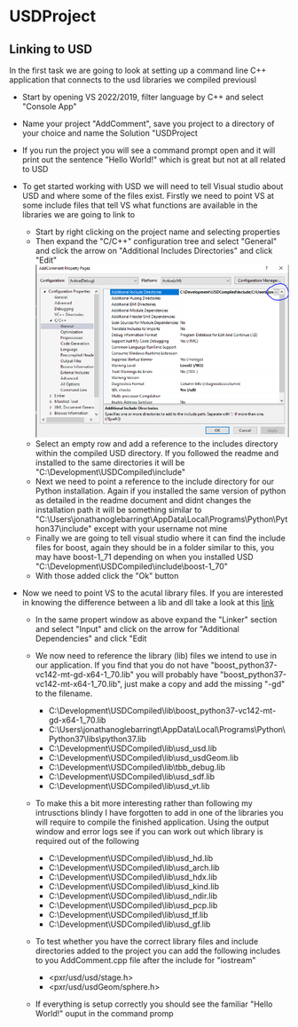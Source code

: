# USDProject

## Linking to USD

In the first task we are going to look at setting up a command line C++ application that connects to the usd libraries we compiled previousl

* Start by opening VS 2022/2019, filter language by C++ and select "Console App"

* Name your project "AddComment", save you project to a directory of your choice and name the Solution "USDProject

* If you run the project you will see a command prompt open and it will print out the sentence "Hello World!" which is great but not at all related to USD

* To get started working with USD we will need to tell Visual studio about USD and where some of the files exist. Firstly we need to point VS at some include files that tell VS what functions are available in the libraries we are going to link to

  * Start by right clicking on the project name and selecting properties
  * Then expand the "C/C++" configuration tree and select "General" and click the arrow on "Additional Includes Directories" and click "Edit" <BR>
  ![Alt](Screens/Capture.PNG "Title")
  * Select an empty row and add a reference to the includes directory within the compiled USD directory. If you followed the readme and installed to the same directories it will be "C:\Development\USDCompiled\include"
  * Next we need to point a reference to the include directory for our Python installation. Again if you installed the same version of python as detailed in the readme document and didnt changes the installation path it will be something similar to "C:\Users\jonathanoglebarringt\AppData\Local\Programs\Python\Python37\include" except with your username not mine
  * Finally we are going to tell visual studio where it can find the include files for boost, again they should be in a folder similar to this, you may have boost-1_71 depending on when you installed USD "C:\Development\USDCompiled\include\boost-1_70"
  * With those added click the "Ok" button

* Now we need to point VS to the acutal library files. If you are interested in knowing the difference between a lib and dll take a look at this [link](http://www.differencebetween.net/technology/difference-between-lib-and-dll/#:~:text=LIB%20vs%20DLL&text=LIB%20is%20a%20static%20library,and%20not%20during%20the%20compilation) 

  * In the same propert window as above expand the "Linker" section and select "Input" and click on the arrow for "Additional Dependencies" and click "Edit
  * We now need to reference the library (lib) files we intend to use in our application. If you find that you do not have "boost_python37-vc142-mt-gd-x64-1_70.lib" you will probably have "boost_python37-vc142-mt-x64-1_70.lib", just make a copy and add the missing "-gd" to the filename.
  
    * C:\Development\USDCompiled\lib\boost_python37-vc142-mt-gd-x64-1_70.lib
    * C:\Users\jonathanoglebarringt\AppData\Local\Programs\Python\Python37\libs\python37.lib
    * C:\Development\USDCompiled\lib\usd_usd.lib
    * C:\Development\USDCompiled\lib\usd_usdGeom.lib
    * C:\Development\USDCompiled\lib\tbb_debug.lib
    * C:\Development\USDCompiled\lib\usd_sdf.lib
    * C:\Development\USDCompiled\lib\usd_vt.lib


  * To make this a bit more interesting rather than following my intrusctions blindy I have forgotten to add in one of the libraries you will require to compile the finished application. Using the output window and error logs see if you can work out which library is required out of the following

    * C:\Development\USDCompiled\lib\usd_hd.lib
    * C:\Development\USDCompiled\lib\usd_arch.lib
    * C:\Development\USDCompiled\lib\usd_hdx.lib
    * C:\Development\USDCompiled\lib\usd_kind.lib
    * C:\Development\USDCompiled\lib\usd_ndir.lib
    * C:\Development\USDCompiled\lib\usd_pcp.lib
    * C:\Development\USDCompiled\lib\usd_tf.lib
    * C:\Development\USDCompiled\lib\usd_gf.lib

  * To test whether you have the correct library files and include directories added to the project you can add the following includes to you AddComment.cpp file after the include for "iostream"
    * <pxr/usd/usd/stage.h>
    * <pxr/usd/usdGeom/sphere.h>

  * If everything is setup correctly you should see the familiar "Hello World!" ouput in the command promp